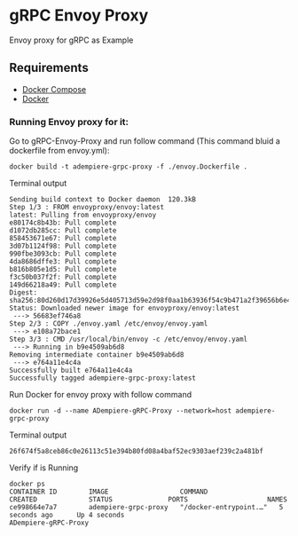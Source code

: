 # gRPC Envoy Proxy
Envoy proxy for gRPC as Example

## Requirements
- [Docker Compose](https://docs.docker.com/compose/)
- [Docker](https://docs.docker.com/)

### Running Envoy proxy for it:
Go to gRPC-Envoy-Proxy and run follow command (This command bluid a dockerfile from envoy.yml):

```
docker build -t adempiere-grpc-proxy -f ./envoy.Dockerfile .
```
Terminal output
```
Sending build context to Docker daemon  120.3kB
Step 1/3 : FROM envoyproxy/envoy:latest
latest: Pulling from envoyproxy/envoy
e80174c8b43b: Pull complete
d1072db285cc: Pull complete
858453671e67: Pull complete
3d07b1124f98: Pull complete
990fbe3093cb: Pull complete
4da8686dffe3: Pull complete
b816b805e1d5: Pull complete
f3c50b037f2f: Pull complete
149d66218a49: Pull complete
Digest: sha256:80d260d17d39926e5d405713d59e2d98f0aa1b63936f54c9b471a2f39656b6e4
Status: Downloaded newer image for envoyproxy/envoy:latest
 ---> 56683ef746a8
Step 2/3 : COPY ./envoy.yaml /etc/envoy/envoy.yaml
 ---> e108a72bace1
Step 3/3 : CMD /usr/local/bin/envoy -c /etc/envoy/envoy.yaml
 ---> Running in b9e4509ab6d8
Removing intermediate container b9e4509ab6d8
 ---> e764a11e4c4a
Successfully built e764a11e4c4a
Successfully tagged adempiere-grpc-proxy:latest
```

Run Docker for envoy proxy with follow command
```
docker run -d --name ADempiere-gRPC-Proxy --network=host adempiere-grpc-proxy
```

Terminal output
```
26f674f5a8ceb86c0e26113c51e394b80fd08a4baf52ec9303aef239c2a481bf
```

Verify if is Running
```
docker ps
CONTAINER ID        IMAGE                  COMMAND                  CREATED             STATUS              PORTS                    NAMES
ce998664e7a7        adempiere-grpc-proxy   "/docker-entrypoint.…"   5 seconds ago      Up 4 seconds                                ADempiere-gRPC-Proxy
```

